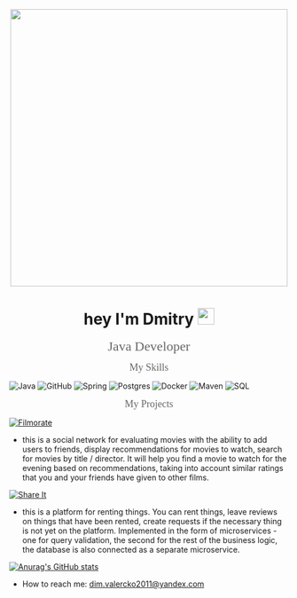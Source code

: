 <div id="header" align="center">
<img src="https://media.giphy.com/media/1sgetPM00wWqJpVUTl/giphy.gif" width="500" alt=""/>
<h1>
  hey I'm Dmitry
  <img src="https://media.giphy.com/media/hvRJCLFzcasrR4ia7z/giphy.gif" width="30px"/>
</h1>
</div>


<p align="center"><font color="696969" size ="5" face ="Tahoma">Java Developer</font></p>

<p align="center"><font color="696969" size ="4" face ="Tahoma">My Skills</font></p>

![Java](https://img.shields.io/badge/-Java-FFF8DC?style=for-the-badge&logo=java)
![GitHub](https://img.shields.io/badge/-GitHub-000000?style=for-the-badge&logo=GitHub)
![Spring](https://img.shields.io/badge/-Spring-7FFF00?style=for-the-badge&logo=Spring)
![Postgres](https://img.shields.io/badge/-Postgres-B0E0E6?style=for-the-badge&logo=PostgreSQL)
![Docker](https://img.shields.io/badge/-Docker-87CEFA?style=for-the-badge&logo=Docker)
![Maven](https://img.shields.io/badge/-Maven-696969?style=for-the-badge&logo=Maven)
![SQL](https://img.shields.io/badge/-SQL-FFEBCD?style=for-the-badge&logo=mysql)

<p align="center"><font color="696969" size ="4" face ="Tahoma">My Projects</font></p>

[![Filmorate](https://img.shields.io/badge/-Filmorate-000000?style=for-the-badge&logo=GitHub)](https://github.com/DmitreeV/java-filmorate)

- this is a social network for evaluating movies with the ability to add users to friends, display recommendations for
  movies to watch, search for movies by title / director. It will help you find a movie to watch for the evening based
  on recommendations, taking into account similar ratings that you and your friends have given to other films.

[![Share It](https://img.shields.io/badge/-ShareIt-000000?style=for-the-badge&logo=GitHub)](https://github.com/DmitreeV/java-shareit)

- this is a platform for renting things. You can rent things, leave reviews on things that have been rented, create
  requests if the necessary thing is not yet on the platform. Implemented in the form of microservices - one for query
  validation, the second for the rest of the business logic, the database is also connected as a separate microservice.

[![Anurag's GitHub stats](https://github-readme-stats.vercel.app/api?username=dmitreev&show_icons=true&theme=dark)](https://github.com/dmitreev/github-readme-stats)

- How to reach me: dim.valercko2011@yandex.com
